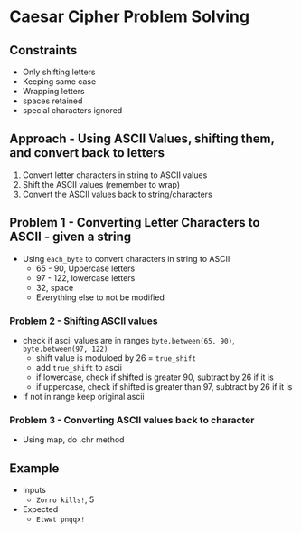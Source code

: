 # Caesar Cipher Problem Solving

## Constraints
* Only shifting letters
* Keeping same case
* Wrapping letters
* spaces retained
* special characters ignored

## Approach - Using ASCII Values, shifting them, and convert back to letters
1. Convert letter characters in string to ASCII values
2. Shift the ASCII values (remember to wrap)
3. Convert the ASCII values back to string/characters

## Problem 1 - Converting Letter Characters to ASCII - given a string
* Using `each_byte` to convert characters in string to ASCII
    * 65 - 90, Uppercase letters
    * 97 - 122, lowercase letters
    * 32, space
    * Everything else to not be modified
### Problem 2 - Shifting ASCII values
* check if ascii values are in ranges `byte.between(65, 90)`, `byte.between(97, 122)`
  * shift value is moduloed by 26 = `true_shift`
  * add `true_shift` to ascii
  * if lowercase, check if shifted is greater 90, subtract by 26 if it is
  * if uppercase, check if shifted is greater than 97, subtract by 26 if it is
* If not in range keep original ascii
  

### Problem 3 - Converting ASCII values back to character
* Using map, do .chr method

## Example
* Inputs
  * `Zorro kills!`, 5
* Expected
  * `Etwwt pnqqx!`